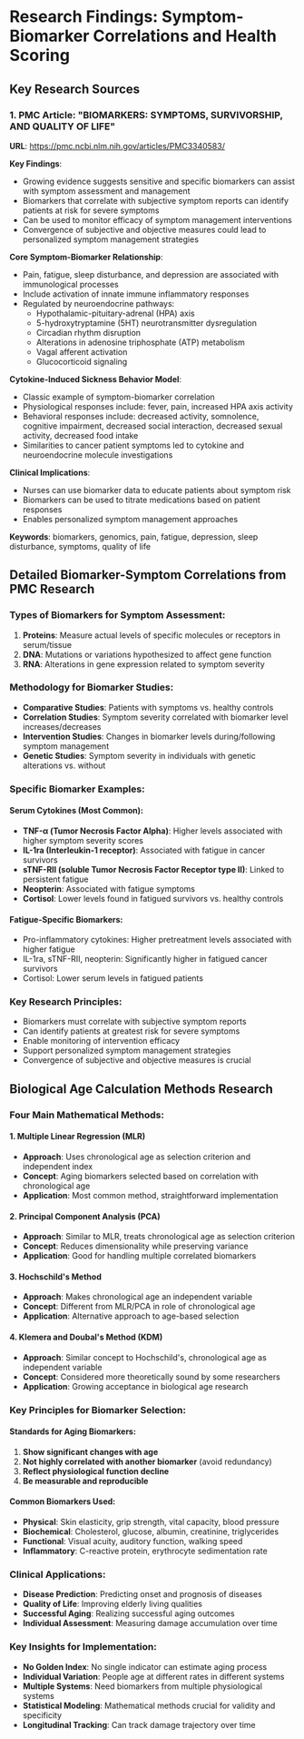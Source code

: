 # Research Findings: Symptom-Biomarker Correlations and Health Scoring

## Key Research Sources

### 1. PMC Article: "BIOMARKERS: SYMPTOMS, SURVIVORSHIP, AND QUALITY OF LIFE"
**URL**: https://pmc.ncbi.nlm.nih.gov/articles/PMC3340583/

**Key Findings**:
- Growing evidence suggests sensitive and specific biomarkers can assist with symptom assessment and management
- Biomarkers that correlate with subjective symptom reports can identify patients at risk for severe symptoms
- Can be used to monitor efficacy of symptom management interventions
- Convergence of subjective and objective measures could lead to personalized symptom management strategies

**Core Symptom-Biomarker Relationship**:
- Pain, fatigue, sleep disturbance, and depression are associated with immunological processes
- Include activation of innate immune inflammatory responses
- Regulated by neuroendocrine pathways:
  - Hypothalamic-pituitary-adrenal (HPA) axis
  - 5-hydroxytryptamine (5HT) neurotransmitter dysregulation
  - Circadian rhythm disruption
  - Alterations in adenosine triphosphate (ATP) metabolism
  - Vagal afferent activation
  - Glucocorticoid signaling

**Cytokine-Induced Sickness Behavior Model**:
- Classic example of symptom-biomarker correlation
- Physiological responses include: fever, pain, increased HPA axis activity
- Behavioral responses include: decreased activity, somnolence, cognitive impairment, decreased social interaction, decreased sexual activity, decreased food intake
- Similarities to cancer patient symptoms led to cytokine and neuroendocrine molecule investigations

**Clinical Implications**:
- Nurses can use biomarker data to educate patients about symptom risk
- Biomarkers can be used to titrate medications based on patient responses
- Enables personalized symptom management approaches

**Keywords**: biomarkers, genomics, pain, fatigue, depression, sleep disturbance, symptoms, quality of life



## Detailed Biomarker-Symptom Correlations from PMC Research

### Types of Biomarkers for Symptom Assessment:
1. **Proteins**: Measure actual levels of specific molecules or receptors in serum/tissue
2. **DNA**: Mutations or variations hypothesized to affect gene function
3. **RNA**: Alterations in gene expression related to symptom severity

### Methodology for Biomarker Studies:
- **Comparative Studies**: Patients with symptoms vs. healthy controls
- **Correlation Studies**: Symptom severity correlated with biomarker level increases/decreases
- **Intervention Studies**: Changes in biomarker levels during/following symptom management
- **Genetic Studies**: Symptom severity in individuals with genetic alterations vs. without

### Specific Biomarker Examples:

#### Serum Cytokines (Most Common):
- **TNF-α (Tumor Necrosis Factor Alpha)**: Higher levels associated with higher symptom severity scores
- **IL-1ra (Interleukin-1 receptor)**: Associated with fatigue in cancer survivors
- **sTNF-RII (soluble Tumor Necrosis Factor Receptor type II)**: Linked to persistent fatigue
- **Neopterin**: Associated with fatigue symptoms
- **Cortisol**: Lower levels found in fatigued survivors vs. healthy controls

#### Fatigue-Specific Biomarkers:
- Pro-inflammatory cytokines: Higher pretreatment levels associated with higher fatigue
- IL-1ra, sTNF-RII, neopterin: Significantly higher in fatigued cancer survivors
- Cortisol: Lower serum levels in fatigued patients

### Key Research Principles:
- Biomarkers must correlate with subjective symptom reports
- Can identify patients at greatest risk for severe symptoms
- Enable monitoring of intervention efficacy
- Support personalized symptom management strategies
- Convergence of subjective and objective measures is crucial


## Biological Age Calculation Methods Research

### Four Main Mathematical Methods:

#### 1. Multiple Linear Regression (MLR)
- **Approach**: Uses chronological age as selection criterion and independent index
- **Concept**: Aging biomarkers selected based on correlation with chronological age
- **Application**: Most common method, straightforward implementation

#### 2. Principal Component Analysis (PCA)
- **Approach**: Similar to MLR, treats chronological age as selection criterion
- **Concept**: Reduces dimensionality while preserving variance
- **Application**: Good for handling multiple correlated biomarkers

#### 3. Hochschild's Method
- **Approach**: Makes chronological age an independent variable
- **Concept**: Different from MLR/PCA in role of chronological age
- **Application**: Alternative approach to age-based selection

#### 4. Klemera and Doubal's Method (KDM)
- **Approach**: Similar concept to Hochschild's, chronological age as independent variable
- **Concept**: Considered more theoretically sound by some researchers
- **Application**: Growing acceptance in biological age research

### Key Principles for Biomarker Selection:

#### Standards for Aging Biomarkers:
1. **Show significant changes with age**
2. **Not highly correlated with another biomarker** (avoid redundancy)
3. **Reflect physiological function decline**
4. **Be measurable and reproducible**

#### Common Biomarkers Used:
- **Physical**: Skin elasticity, grip strength, vital capacity, blood pressure
- **Biochemical**: Cholesterol, glucose, albumin, creatinine, triglycerides
- **Functional**: Visual acuity, auditory function, walking speed
- **Inflammatory**: C-reactive protein, erythrocyte sedimentation rate

### Clinical Applications:
- **Disease Prediction**: Predicting onset and prognosis of diseases
- **Quality of Life**: Improving elderly living qualities
- **Successful Aging**: Realizing successful aging outcomes
- **Individual Assessment**: Measuring damage accumulation over time

### Key Insights for Implementation:
- **No Golden Index**: No single indicator can estimate aging process
- **Individual Variation**: People age at different rates in different systems
- **Multiple Systems**: Need biomarkers from multiple physiological systems
- **Statistical Modeling**: Mathematical methods crucial for validity and specificity
- **Longitudinal Tracking**: Can track damage trajectory over time

